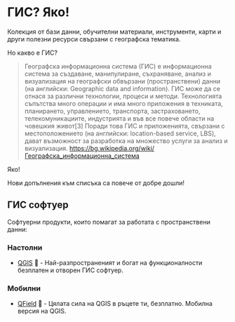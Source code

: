 # ГИС? Яко!

Колекция от бази данни, обучителни материали, инструменти, карти и други полезни ресурси свързани с географска тематика. 

Но какво е ГИС?
> Географска информационна система (ГИС) е информационна система за създаване, манипулиране, съхраняване, анализ и визуализация на географски обвързани (пространствени) данни (на английски: Geographic data and information). 
> ГИС може да се отнася за различни технологии, процеси и методи. Технологията съпътства много операции и има много приложения в техниката, планирането, управлението, транспорта, застраховането, телекомуникациите, индустрията и във все повече области на човешкия живот[3] Поради това ГИС и приложенията, свързани с местоположението (на английски: location-based service, LBS), дават възможност за разработка на множество услуги за анализ и визуализация. 
https://bg.wikipedia.org/wiki/Географска_информационна_система

Яко!

Нови допълнения към списъка са повече от добре дошли!

## ГИС софтуер

Софтуерни продукти, които помагат за работата с пространствени данни:

### Настолни

- [QGIS](https://qgis.org/) :star2: - Най-разпространеният и богат на функционалности безплатен и отворен ГИС софтуер.

### Мобилни

- [QField](https://qfield.org/) :star2: - Цялата сила на QGIS в ръцете ти, безплатно. Мобилна версия на QGIS. 


